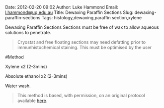 Date: 2012-02-20 09:02
Author: Luke Hammond
Email: l.hammond@uq.edu.au
Title: Dewaxing Paraffin Sections
Slug: dewaxing-paraffin-sections
Tags: histology,dewaxing,paraffin section,xylene

Dewaxing Paraffin Sections Sections must be free of wax to allow aqueous solutions to penetrate.




>Cryostat and free floating sections may need defatting prior to immunhistochemical staining. This must be optimised by the user




#Method

Xylene x2 (2-3mins)



Absolute ethanol x2 (2-3mins)



Water wash.







>This method is based, with permission, on an original protocol available [here](http://web.qbi.uq.edu.au/microscopy/?page_id=541).

